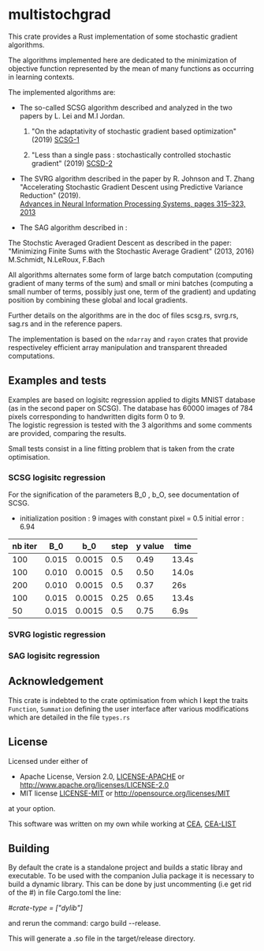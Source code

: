 # multistochgrad

This crate provides a Rust implementation of some stochastic gradient algorithms.

The algorithms implemented here are dedicated to the minimization of objective function represented by the
mean of many functions as occurring in learning contexts.

The implemented algorithms are:

* The so-called SCSG algorithm described and analyzed in the two papers by L. Lei and  M.I Jordan.

    1. "On the adaptativity of stochastic gradient based optimization" (2019)
    [SCSG-1](https://arxiv.org/abs/1904.04480)

    2. "Less than a single pass : stochastically controlled stochastic gradient" (2019)
    [SCSD-2](https://arxiv.org/abs/1609.03261)

* The SVRG algorithm described in the paper by R. Johnson and T. Zhang
"Accelerating Stochastic Gradient Descent using Predictive Variance Reduction" (2019).  
[Advances in Neural Information Processing Systems, pages 315–323, 2013](https://papers.nips.cc/paper/4937-accelerating-stochastic-gradient-descent-using-predictive-variance-reduction.pdf)

* The SAG algorithm described in :

The Stochstic Averaged Gradient Descent as described in the paper:
"Minimizing Finite Sums with the Stochastic Average Gradient" (2013, 2016)
M.Schmidt, N.LeRoux, F.Bach

All algorithms alternates some form of large batch computation (computing gradient of many terms of the sum)
and small or mini batches (computing a small number of terms, possibly just one, term of the gradient)
and updating position by combining these global and local gradients.

Further details on the algorithms are in the doc of files scsg.rs, svrg.rs, sag.rs
and in the reference papers.

The implementation is based on the `ndarray` and `rayon` crates that provide respectiveley efficient
array manipulation and transparent threaded computations.

## Examples and tests

Examples are based on logisitc regression applied to digits MNIST database
(as in the second paper on SCSG). The database has 60000 images of 784 pixels corresponding to
handwritten digits form 0 to 9.  
The logistic regression is tested with the 3 algorithms and some comments are provided, comparing the results.

Small tests consist in a line fitting problem that is taken  from the crate optimisation.

### SCSG logisitc regression

For the signification of the parameters B_0 , b_O, see documentation of SCSG.

* initialization position : 9 images with constant pixel = 0.5
initial error : 6.94

| nb iter | B_0    |   b_0    | step   | y value  | time    |
|  ---    |----    |  ----    | ------ |   ----   |  ----   |
| 100     | 0.015  |  0.0015  |  0.5   |  0.49    |  13.4s  |
| 100     | 0.010  |  0.0015  |  0.5    |  0.50   |  14.0s  |
| 200     | 0.010  |  0.0015  |  0.5    |  0.37   |  26s    |
| 100     | 0.015  |  0.0015  |  0.25   |  0.65   |  13.4s  |
|  50     | 0.015  |  0.0015  |  0.5    |  0.75   |  6.9s   |

### SVRG logistic regression

### SAG logisitc regression

## Acknowledgement

This crate is indebted to the crate optimisation from which I kept the traits `Function`, `Summation`
defining the user interface after various modifications which are detailed in the file ``types.rs``

## License

Licensed under either of

* Apache License, Version 2.0, [LICENSE-APACHE](LICENSE-APACHE) or <http://www.apache.org/licenses/LICENSE-2.0>
* MIT license [LICENSE-MIT](LICENSE-MIT) or <http://opensource.org/licenses/MIT>

at your option.

This software was written on my own while working at [CEA](http://www.cea.fr/), [CEA-LIST](http://www-list.cea.fr/en/)

## Building

By default the crate is a standalone project and builds a static libray and executable.
To be used with the companion Julia package it is necessary to build a dynamic library.
This can be done by just uncommenting (i.e get rid of the #) in file Cargo.toml the line:

*#crate-type = ["dylib"]*

and rerun the command: cargo build --release.

This will generate a .so file in the target/release directory.

